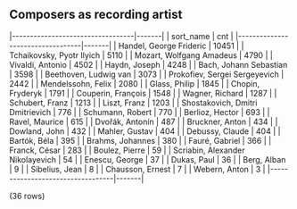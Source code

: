 ## Composers as recording artist

|----------------------------------|-------|
|            sort_name             |  cnt  |
|----------------------------------|-------|
| Handel, George Frideric          | 10451 |
| Tchaikovsky, Pyotr Ilyich        |  5110 |
| Mozart, Wolfgang Amadeus         |  4790 |
| Vivaldi, Antonio                 |  4502 |
| Haydn, Joseph                    |  4248 |
| Bach, Johann Sebastian           |  3598 |
| Beethoven, Ludwig van            |  3073 |
| Prokofiev, Sergei Sergeyevich    |  2442 |
| Mendelssohn, Felix               |  2080 |
| Glass, Philip                    |  1845 |
| Chopin, Fryderyk                 |  1791 |
| Couperin, François               |  1548 |
| Wagner, Richard                  |  1287 |
| Schubert, Franz                  |  1213 |
| Liszt, Franz                     |  1203 |
| Shostakovich, Dmitri Dmitrievich |   776 |
| Schumann, Robert                 |   770 |
| Berlioz, Hector                  |   693 |
| Ravel, Maurice                   |   615 |
| Dvořák, Antonín                  |   487 |
| Bruckner, Anton                  |   434 |
| Dowland, John                    |   432 |
| Mahler, Gustav                   |   404 |
| Debussy, Claude                  |   404 |
| Bartók, Béla                     |   395 |
| Brahms, Johannes                 |   380 |
| Fauré, Gabriel                   |   366 |
| Franck, César                    |   283 |
| Boulez, Pierre                   |    59 |
| Scriabin, Alexander Nikolayevich |    54 |
| Enescu, George                   |    37 |
| Dukas, Paul                      |    36 |
| Berg, Alban                      |     9 |
| Sibelius, Jean                   |     8 |
| Chausson, Ernest                 |     7 |
| Webern, Anton                    |     3 |
|----------------------------------|-------|

(36 rows)

